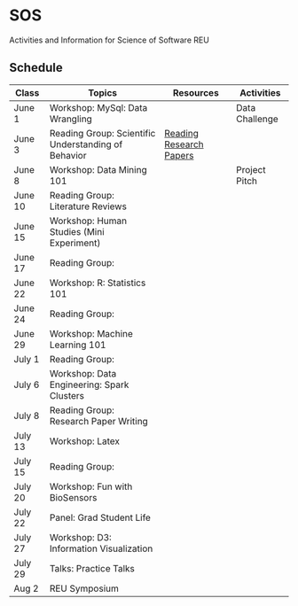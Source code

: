 # SOS
Activities and Information for Science of Software REU

## Schedule

| Class    | Topics                                              |  Resources | Activities          |
|----------|-----------------------------------------------------|------------| ------------------- |
| June 1   | Workshop: MySql: Data Wrangling                     | &nbsp;     | Data Challenge      |  
| June 3   | Reading Group: Scientific Understanding of Behavior | [Reading Research Papers](http://nkraft.cs.ua.edu/docs/reading.pdf)     |  &nbsp;             |
| June 8   | Workshop: Data Mining 101                           | &nbsp;     | Project Pitch       | 
| June 10  | Reading Group: Literature Reviews                   | &nbsp;     |  &nbsp;             |
| June 15  | Workshop: Human Studies (Mini Experiment)           | &nbsp;     |  &nbsp;             | 
| June 17  | Reading Group:                                      | &nbsp;     |  &nbsp;             |
| June 22  | Workshop: R: Statistics 101                         | &nbsp;     |  &nbsp;             | 
| June 24  | Reading Group:                                      | &nbsp;     |  &nbsp;             |
| June 29  | Workshop: Machine Learning 101                      | &nbsp;     |  &nbsp;             | 
| July 1   | Reading Group:                                      | &nbsp;     |  &nbsp;             |
| July 6   | Workshop: Data Engineering: Spark Clusters          | &nbsp;     |  &nbsp;             | 
| July 8   | Reading Group: Research Paper Writing               | &nbsp;     |  &nbsp;             |
| July 13  | Workshop: Latex                      | &nbsp;     |  &nbsp;             | 
| July 15  | Reading Group:                                      | &nbsp;     |  &nbsp;             |
| July 20  | Workshop: Fun with BioSensors             | &nbsp;     |  &nbsp;             |
| July 22  | Panel: Grad Student Life                            | &nbsp;     |  &nbsp;             |
| July 27  | Workshop: D3: Information Visualization                                          | &nbsp;     |  &nbsp;             |
| July 29  | Talks: Practice Talks                               | &nbsp;     |  &nbsp;             |
| Aug   2  | REU Symposium                                       | &nbsp;     |  &nbsp;             |

